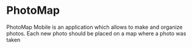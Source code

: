 # PhotoMap
 PhotoMap Mobile is an application which allows to make and organize photos. Each new photo should be placed on a map where a photo was taken
